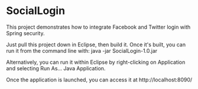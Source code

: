 # SocialLogin
This project demonstrates how to integrate Facebook and Twitter login with Spring security.

Just pull this project down in Eclipse, then build it. Once it's built, you can run it from the command line with:
java -jar SocialLogin-1.0.jar

Alternatively, you can run it within Eclipse by right-clicking on Application and selecting Run As... Java Application.

Once the application is launched, you can access it at http://localhost:8090/
